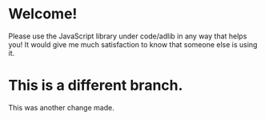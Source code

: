 # Welcome!

Please use the JavaScript library under code/adlib in any way that helps you! It would give me much satisfaction to know that someone else is using it. 

# This is a different branch.
This was another change made.
